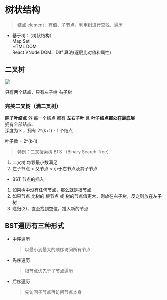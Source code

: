 # 树状结构

> 结点 element，有值、子节点，利用树进行查找、遍历

- 基于树：（树状结构）  
Map Set  
HTML DOM  
React VNode DOM、Diff 算法(逐层比对值和属性)

## 二叉树
![](https://upload-images.jianshu.io/upload_images/572639-82ca8b27d589b9dd?imageMogr2/auto-orient/strip%7CimageView2/2/w/700)

只有两个结点，只有左子树 右子树

### 完美二叉树（满二叉树）  
**除了叶结点** 外 每一个结点 都有 **左右子叶** 且 **叶子结点都处在最底层**  
拥有全部结点、  
深度为 k ，拥有 2^(k+1) - 1 个结点  

叶子数 = 2^(k-1)

> 特例：二叉搜索树 BTS （Binary Search Tree）
1. 二叉树
每颗最小数满足
2. 左子节点 < 父节点 < 小于右节点及其子节点

- BST 节点的插入  
1. 如果树中没有任何节点，那么就是根节点
2. 如果节点 比树的 根节点 或 树的节点值更大，则放在右子树，反之则放在左子树
3. 递归(2)，直至找到空位，插入新的节点

## BST遍历有三种形式  
  - 中序遍历  
    > 以最小到最大的顺序访问所有节点  

  - 先序遍历  
    > 根节点优先于子节点遍历  

  - 后序遍历
    > 先访问子节点再访问节点本身
